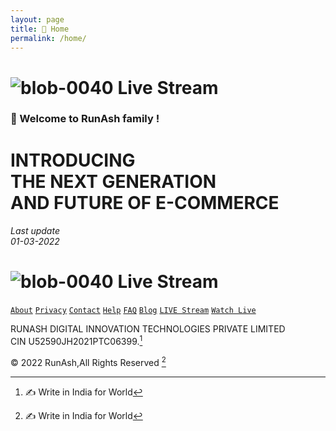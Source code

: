 ```yaml
--- 
layout: page 
title: 🏡 Home 
permalink: /home/ 
--- 
```

# ![blob-0040](https://user-images.githubusercontent.com/61916324/132724592-e5bef25e-36d9-4da8-bbc6-84a24183c8e2.png) Live Stream 
### 👏 Welcome to RunAsh family ! 
# INTRODUCING <br>THE NEXT GENERATION <br>AND FUTURE OF E-COMMERCE
###### Last update<br>01-03-2022 









# ![blob-0040](https://user-images.githubusercontent.com/61916324/132724592-e5bef25e-36d9-4da8-bbc6-84a24183c8e2.png) Live Stream 
[``About``](https://) [``Privacy``](https://) [``Contact``](https://) [``Help``](https://) [``FAQ``](https://) [``Blog``](https://) [``LIVE Stream``](https://) [``Watch Live``](https://)

RUNASH DIGITAL INNOVATION TECHNOLOGIES PRIVATE LIMITED <br>
CIN U52590JH2021PTC06399.[^1]

© 2022 RunAsh,All Rights Reserved [^1] 

[^1]: ✍️ Write in India for World
